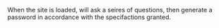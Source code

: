 When the site is loaded, will ask a seires of questions, then generate a password in accordance with the specifactions granted.

